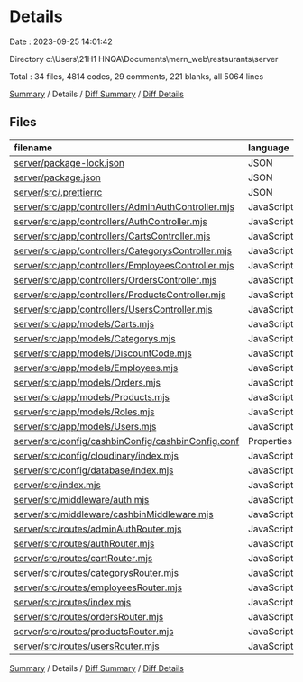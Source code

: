 # Details

Date : 2023-09-25 14:01:42

Directory c:\\Users\\21H1 HNQA\\Documents\\mern_web\\restaurants\\server

Total : 34 files,  4814 codes, 29 comments, 221 blanks, all 5064 lines

[Summary](results.md) / Details / [Diff Summary](diff.md) / [Diff Details](diff-details.md)

## Files
| filename | language | code | comment | blank | total |
| :--- | :--- | ---: | ---: | ---: | ---: |
| [server/package-lock.json](/server/package-lock.json) | JSON | 2,989 | 0 | 1 | 2,990 |
| [server/package.json](/server/package.json) | JSON | 44 | 0 | 1 | 45 |
| [server/src/.prettierrc](/server/src/.prettierrc) | JSON | 6 | 0 | 0 | 6 |
| [server/src/app/controllers/AdminAuthController.mjs](/server/src/app/controllers/AdminAuthController.mjs) | JavaScript | 112 | 0 | 13 | 125 |
| [server/src/app/controllers/AuthController.mjs](/server/src/app/controllers/AuthController.mjs) | JavaScript | 157 | 0 | 21 | 178 |
| [server/src/app/controllers/CartsController.mjs](/server/src/app/controllers/CartsController.mjs) | JavaScript | 98 | 0 | 17 | 115 |
| [server/src/app/controllers/CategorysController.mjs](/server/src/app/controllers/CategorysController.mjs) | JavaScript | 134 | 0 | 11 | 145 |
| [server/src/app/controllers/EmployeesController.mjs](/server/src/app/controllers/EmployeesController.mjs) | JavaScript | 139 | 0 | 13 | 152 |
| [server/src/app/controllers/OrdersController.mjs](/server/src/app/controllers/OrdersController.mjs) | JavaScript | 138 | 0 | 9 | 147 |
| [server/src/app/controllers/ProductsController.mjs](/server/src/app/controllers/ProductsController.mjs) | JavaScript | 185 | 0 | 19 | 204 |
| [server/src/app/controllers/UsersController.mjs](/server/src/app/controllers/UsersController.mjs) | JavaScript | 159 | 0 | 11 | 170 |
| [server/src/app/models/Carts.mjs](/server/src/app/models/Carts.mjs) | JavaScript | 18 | 0 | 3 | 21 |
| [server/src/app/models/Categorys.mjs](/server/src/app/models/Categorys.mjs) | JavaScript | 18 | 0 | 3 | 21 |
| [server/src/app/models/DiscountCode.mjs](/server/src/app/models/DiscountCode.mjs) | JavaScript | 9 | 0 | 3 | 12 |
| [server/src/app/models/Employees.mjs](/server/src/app/models/Employees.mjs) | JavaScript | 110 | 0 | 7 | 117 |
| [server/src/app/models/Orders.mjs](/server/src/app/models/Orders.mjs) | JavaScript | 53 | 0 | 3 | 56 |
| [server/src/app/models/Products.mjs](/server/src/app/models/Products.mjs) | JavaScript | 88 | 0 | 4 | 92 |
| [server/src/app/models/Roles.mjs](/server/src/app/models/Roles.mjs) | JavaScript | 14 | 0 | 3 | 17 |
| [server/src/app/models/Users.mjs](/server/src/app/models/Users.mjs) | JavaScript | 109 | 0 | 7 | 116 |
| [server/src/config/cashbinConfig/cashbinConfig.conf](/server/src/config/cashbinConfig/cashbinConfig.conf) | Properties | 8 | 0 | 4 | 12 |
| [server/src/config/cloudinary/index.mjs](/server/src/config/cloudinary/index.mjs) | JavaScript | 9 | 0 | 3 | 12 |
| [server/src/config/database/index.mjs](/server/src/config/database/index.mjs) | JavaScript | 17 | 0 | 3 | 20 |
| [server/src/index.mjs](/server/src/index.mjs) | JavaScript | 27 | 5 | 10 | 42 |
| [server/src/middleware/auth.mjs](/server/src/middleware/auth.mjs) | JavaScript | 21 | 2 | 4 | 27 |
| [server/src/middleware/cashbinMiddleware.mjs](/server/src/middleware/cashbinMiddleware.mjs) | JavaScript | 26 | 0 | 6 | 32 |
| [server/src/routes/adminAuthRouter.mjs](/server/src/routes/adminAuthRouter.mjs) | JavaScript | 9 | 3 | 4 | 16 |
| [server/src/routes/authRouter.mjs](/server/src/routes/authRouter.mjs) | JavaScript | 10 | 3 | 4 | 17 |
| [server/src/routes/cartRouter.mjs](/server/src/routes/cartRouter.mjs) | JavaScript | 9 | 2 | 5 | 16 |
| [server/src/routes/categorysRouter.mjs](/server/src/routes/categorysRouter.mjs) | JavaScript | 32 | 3 | 3 | 38 |
| [server/src/routes/employeesRouter.mjs](/server/src/routes/employeesRouter.mjs) | JavaScript | 11 | 3 | 4 | 18 |
| [server/src/routes/index.mjs](/server/src/routes/index.mjs) | JavaScript | 19 | 2 | 6 | 27 |
| [server/src/routes/ordersRouter.mjs](/server/src/routes/ordersRouter.mjs) | JavaScript | 11 | 2 | 5 | 18 |
| [server/src/routes/productsRouter.mjs](/server/src/routes/productsRouter.mjs) | JavaScript | 13 | 2 | 5 | 20 |
| [server/src/routes/usersRouter.mjs](/server/src/routes/usersRouter.mjs) | JavaScript | 12 | 2 | 6 | 20 |

[Summary](results.md) / Details / [Diff Summary](diff.md) / [Diff Details](diff-details.md)